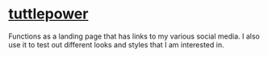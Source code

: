 # [tuttlepower](https://www.tuttlepower.com)
Functions as a landing page that has links to my various social media. 
I also use it to test out different looks and styles that I am interested in. 
